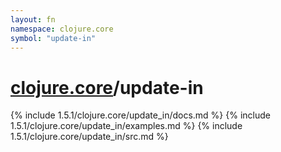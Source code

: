 ```yaml
---
layout: fn
namespace: clojure.core
symbol: "update-in"
---
```


# [clojure.core](../)/update-in

{% include 1.5.1/clojure.core/update_in/docs.md %}
{% include 1.5.1/clojure.core/update_in/examples.md %}
{% include 1.5.1/clojure.core/update_in/src.md %}

